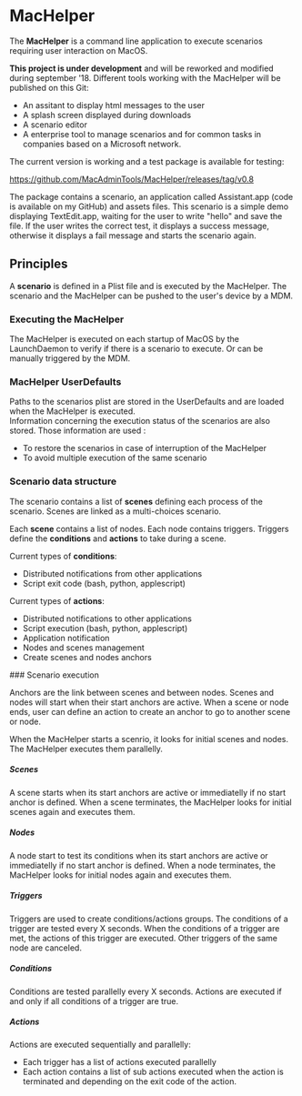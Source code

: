 # MacHelper

The **MacHelper** is a command line application to execute scenarios requiring user interaction on MacOS.

**This project is under development** and will be reworked and modified during september '18. Different tools working with the MacHelper will be published on this Git:

- An assitant to display html messages to the user
- A splash screen displayed during downloads
- A scenario editor
- A enterprise tool to manage scenarios and for common tasks in companies based on a Microsoft network.


The current version is working and a test package is available for testing:  

<https://github.com/MacAdminTools/MacHelper/releases/tag/v0.8>

The package contains a scenario, an application called Assistant.app (code is available on my GitHub) and assets files. This scenario is a simple demo displaying TextEdit.app, waiting for the user to write "hello" and save the file. If the user writes the correct test, it displays a success message, otherwise it displays a fail message and starts the scenario again.


## Principles

A **scenario** is defined in a Plist file and is executed by the MacHelper. The scenario and the MacHelper can be pushed to the user's device by a MDM.

### Executing the MacHelper

The MacHelper is executed on each startup of MacOS by the LaunchDaemon to verify if there is a scenario to execute. Or can be manually triggered by the MDM. 

### MacHelper UserDefaults

Paths to the scenarios plist are stored in the UserDefaults and are loaded when the MacHelper is executed.  
Information concerning the execution status of the scenarios are also stored. Those information are used : 

* To restore the scenarios in case of interruption of the MacHelper
* To avoid multiple execution of the same scenario

### Scenario data structure

The scenario contains a list of **scenes** defining each process of the scenario. Scenes are linked as a multi-choices scenario. 

Each **scene** contains a list of nodes. Each node contains triggers. Triggers define the **conditions** and **actions** to take during a scene.

Current types of **conditions**:

* Distributed notifications from other applications
* Script exit code (bash, python, applescript)

Current types of **actions**:

* Distributed notifications to other applications
* Script execution (bash, python, applescript)
* Application notification
* Nodes and scenes management
* Create scenes and nodes anchors

### Scenario execution

Anchors are the link between scenes and between nodes. Scenes and nodes will start when their start anchors are active. When a scene or node ends, user can define an action to create an anchor to go to another scene or node.

When the MacHelper starts a scenrio, it looks for initial scenes and nodes. The MacHelper executes them parallelly. 

##### Scenes

A scene starts when its start anchors are active or immediatelly if no start anchor is defined. When a scene terminates, the MacHelper looks for initial scenes again and executes them.

##### Nodes

A node start to test its conditions when its start anchors are active or immediatelly if no start anchor is defined. When a node terminates, the MacHelper looks for initial nodes again and executes them.

##### Triggers

Triggers are used to create conditions/actions groups. The conditions of a trigger are tested every X seconds. When the conditions of a trigger are met, the actions of this trigger are executed. Other triggers of the same node are canceled.

##### Conditions
Conditions are tested parallelly every X seconds. Actions are executed if and only if all conditions of a trigger are true.

##### Actions

Actions are executed sequentially and parallelly:  

* Each trigger has a list of actions executed parallelly
* Each action contains a list of sub actions executed when the action is terminated and depending on the exit code of the action.
